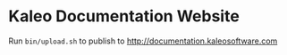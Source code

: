 # Kaleo Documentation Website

Run `bin/upload.sh` to publish to http://documentation.kaleosoftware.com
